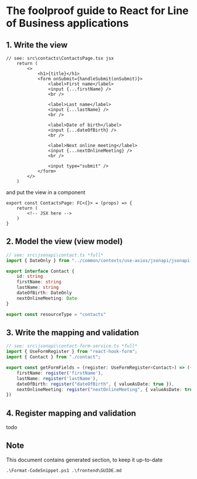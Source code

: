 # The foolproof guide to React for Line of Business applications

## 1. Write the view

```tsx
// see: src\contacts\ContactsPage.tsx jsx
    return (
        <>
            <h1>{title}</h1>
            <form onSubmit={handleSubmit(onSubmit)}>
                <label>First name</label>
                <input {...firstName} />
                <br />

                <label>Last name</label>
                <input {...lastName} />
                <br />

                <label>Date of birth</label>
                <input {...dateOfBirth} />
                <br />

                <label>Next online meeting</label>
                <input {...nextOnlineMeeting} />
                <br />

                <input type="submit" />
            </form>
        </>
    )
```

and put the view in a component

```tsx
export const ContactsPage: FC<{}> = (props) => {
    return (
        <!-- JSX here -->
    )
}
```

## 2. Model the view (view model)

```ts
// see: src\jsonapi\contact.ts *full*
import { DateOnly } from "../common/contexts/use-axios/jsonapi/jsonapi-date"

export interface Contact {
    id: string
    firstName: string
    lastName: string
    dateOfBirth: DateOnly
    nextOnlineMeeting: Date
}

export const resourceType = "contacts"
```

## 3. Write the mapping and validation

```ts
// see: src\jsonapi\contact-form-service.ts *full*
import { UseFormRegister } from "react-hook-form";
import { Contact } from "./contact";

export const getFormFields = (register: UseFormRegister<Contact>) => ({
    firstName: register('firstName'),
    lastName: register('lastName'),
    dateOfBirth: register("dateOfBirth", { valueAsDate: true }),
    nextOnlineMeeting: register("nextOnlineMeeting", { valueAsDate: true }),
})
```

## 4. Register mapping and validation

todo

## Note

This document contains generated section, to keep it up-to-date

```
.\Format-CodeSnippet.ps1 .\frontend\GUIDE.md
```
